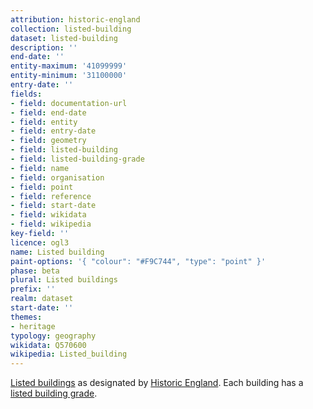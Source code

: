 ```yaml
---
attribution: historic-england
collection: listed-building
dataset: listed-building
description: ''
end-date: ''
entity-maximum: '41099999'
entity-minimum: '31100000'
entry-date: ''
fields:
- field: documentation-url
- field: end-date
- field: entity
- field: entry-date
- field: geometry
- field: listed-building
- field: listed-building-grade
- field: name
- field: organisation
- field: point
- field: reference
- field: start-date
- field: wikidata
- field: wikipedia
key-field: ''
licence: ogl3
name: Listed building
paint-options: '{ "colour": "#F9C744", "type": "point" }'
phase: beta
plural: Listed buildings
prefix: ''
realm: dataset
start-date: ''
themes:
- heritage
typology: geography
wikidata: Q570600
wikipedia: Listed_building
---
```


[Listed buildings](https://historicengland.org.uk/listing/what-is-designation/listed-buildings) as designated by [Historic England](https://historicengland.org.uk/).
Each building has a [listed building grade](/dataset/listed-building-grade).
